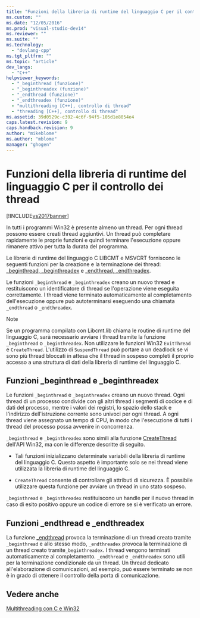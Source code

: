 ```yaml
---
title: "Funzioni della libreria di runtime del linguaggio C per il controllo dei thread | Microsoft Docs"
ms.custom: ""
ms.date: "12/05/2016"
ms.prod: "visual-studio-dev14"
ms.reviewer: ""
ms.suite: ""
ms.technology: 
  - "devlang-cpp"
ms.tgt_pltfrm: ""
ms.topic: "article"
dev_langs: 
  - "C++"
helpviewer_keywords: 
  - "_beginthread (funzione)"
  - "_beginthreadex (funzione)"
  - "_endthread (funzione)"
  - "_endthreadex (funzione)"
  - "multithreading [C++], controllo di thread"
  - "threading [C++], controllo di thread"
ms.assetid: 39d0529c-c392-4c6f-94f5-105d1e8054e4
caps.latest.revision: 9
caps.handback.revision: 9
author: "mikeblome"
ms.author: "mblome"
manager: "ghogen"
---
```

# Funzioni della libreria di runtime del linguaggio C per il controllo dei thread
[!INCLUDE[vs2017banner](../assembler/inline/includes/vs2017banner.md)]

In tutti i programmi Win32 è presente almeno un thread.  Per ogni thread possono essere creati thread aggiuntivi.  Un thread può completare rapidamente le proprie funzioni e quindi terminare l'esecuzione oppure rimanere attivo per tutta la durata del programma.  
  
 Le librerie di runtime del linguaggio C LIBCMT e MSVCRT forniscono le seguenti funzioni per la creazione e la terminazione dei thread: [\_beginthread, \_beginthreadex](../c-runtime-library/reference/beginthread-beginthreadex.md) e [\_endthread, \_endthreadex](../c-runtime-library/reference/endthread-endthreadex.md).  
  
 Le funzioni `_beginthread` e `_beginthreadex` creano un nuovo thread e restituiscono un identificatore di thread se l'operazione viene eseguita correttamente.  l thread viene terminato automaticamente al completamento dell'esecuzione oppure può autoterminarsi eseguendo una chiamata `_endthread` o `_endthreadex`.  
  
> [!NOTE]
>  Se un programma compilato con Libcmt.lib chiama le routine di runtime del linguaggio C, sarà necessario avviare i thread tramite la funzione `_beginthread` o `_beginthreadex`.   Non utilizzare le funzioni Win32 `ExitThread` e `CreateThread`.  L'utilizzo di `SuspendThread` può portare a un deadlock se vi sono più thread bloccati in attesa che il thread in sospeso completi il proprio accesso a una struttura di dati della libreria di runtime del linguaggio C.  
  
##  <a name="_core_the__beginthread_function"></a> Funzioni \_beginthread e \_beginthreadex  
 Le funzioni `_beginthread` e `_beginthreadex` creano un nuovo thread.  Ogni thread di un processo condivide con gli altri thread i segmenti di codice e di dati del processo, mentre i valori dei registri, lo spazio dello stack e l'indirizzo dell'istruzione corrente sono univoci per ogni thread.  A ogni thread viene assegnato un tempo di CPU, in modo che l'esecuzione di tutti i thread del processo possa avvenire in concorrenza.  
  
 `_beginthread` e `_beginthreadex` sono simili alla funzione [CreateThread](http://msdn.microsoft.com/library/windows/desktop/ms682453) dell'API Win32, ma con le differenze descritte di seguito.  
  
-   Tali funzioni inizializzano determinate variabili della libreria di runtime del linguaggio C.   Questo aspetto è importante solo se nei thread viene utilizzata la libreria di runtime del linguaggio C.  
  
-   `CreateThread` consente di controllare gli attributi di sicurezza.  È possibile utilizzare questa funzione per avviare un thread in uno stato sospeso.  
  
 `_beginthread` e `_beginthreadex` restituiscono un handle per il nuovo thread in caso di esito positivo oppure un codice di errore se si è verificato un errore.  
  
##  <a name="_core_the__endthread_function"></a> Funzioni \_endthread e \_endthreadex  
 La funzione [\_endthread](../c-runtime-library/reference/endthread-endthreadex.md) provoca la terminazione di un thread creato tramite `_beginthread` e allo stesso modo, `_endthreadex` provoca la terminazione di un thread creato tramite`_beginthreadex`.  I thread vengono terminati automaticamente al completamento.  `_endthread` e `_endthreadex` sono utili per la terminazione condizionale da un thread.  Un thread dedicato all'elaborazione di comunicazioni, ad esempio, può essere terminato se non è in grado di ottenere il controllo della porta di comunicazione.  
  
## Vedere anche  
 [Multithreading con C e Win32](../parallel/multithreading-with-c-and-win32.md)